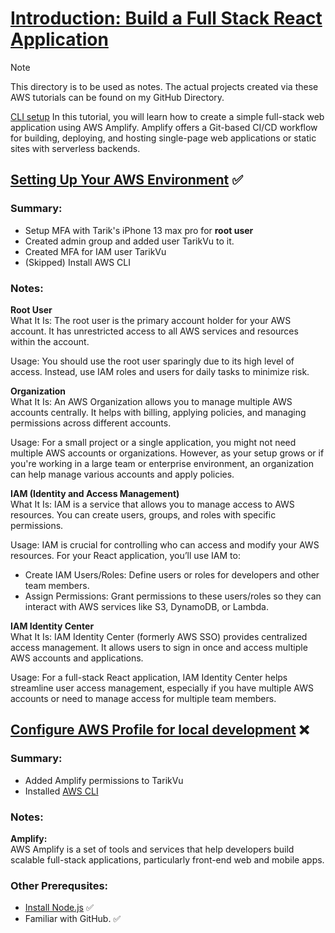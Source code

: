 # [Introduction: Build a Full Stack React Application](https://aws.amazon.com/getting-started/hands-on/build-react-app-amplify-graphql/)
> [!NOTE]
> This directory is to be used as notes.  The actual projects created via these AWS tutorials can be found on my GitHub Directory.

[CLI setup](https://www.youtube.com/watch?v=gswVHTrRX8I)
In this tutorial, you will learn how to create a simple full-stack web application using AWS Amplify. Amplify offers a Git-based CI/CD workflow for building, deploying, and hosting single-page web applications or static sites with serverless backends.

## [Setting Up Your AWS Environment](https://aws.amazon.com/getting-started/guides/setup-environment/) ✅

### Summary:
- Setup MFA with Tarik's iPhone 13 max pro for **root user**
- Created admin group and added user TarikVu to it.
- Created MFA for IAM user TarikVu
- (Skipped) Install AWS CLI
  
### Notes:
**Root User**<br>
What It Is: The root user is the primary account holder for your AWS account. It has unrestricted access to all AWS services and resources within the account.

Usage: You should use the root user sparingly due to its high level of access. Instead, use IAM roles and users for daily tasks to minimize risk.

**Organization**<br>
What It Is: An AWS Organization allows you to manage multiple AWS accounts centrally. It helps with billing, applying policies, and managing permissions across different accounts.

Usage: For a small project or a single application, you might not need multiple AWS accounts or organizations. However, as your setup grows or if you're working in a large team or enterprise environment, an organization can help manage various accounts and apply policies.

**IAM (Identity and Access Management)**<br>
What It Is: IAM is a service that allows you to manage access to AWS resources. You can create users, groups, and roles with specific permissions.

Usage: IAM is crucial for controlling who can access and modify your AWS resources. For your React application, you’ll use IAM to:
- Create IAM Users/Roles: Define users or roles for developers and other team members.
- Assign Permissions: Grant permissions to these users/roles so they can interact with AWS services like S3, DynamoDB, or Lambda.

**IAM Identity Center**<br>
What It Is: IAM Identity Center (formerly AWS SSO) provides centralized access management. It allows users to sign in once and access multiple AWS accounts and applications.<br>

Usage: For a full-stack React application, IAM Identity Center helps streamline user access management, especially if you have multiple AWS accounts or need to manage access for multiple team members.




## [Configure AWS Profile for local development](https://docs.amplify.aws/react/start/account-setup/) ❌
### Summary:
- Added Amplify permissions to TarikVu
- Installed [AWS CLI](https://docs.aws.amazon.com/cli/latest/userguide/getting-started-install.html)

  
### Notes:
**Amplify:**<br>
AWS Amplify is a set of tools and services that help developers build scalable full-stack applications, particularly front-end web and mobile apps.



### Other Prerequsites:
- [Install Node.js](https://nodejs.org/en/download/package-manager) ✅
- Familiar with GitHub. ✅

